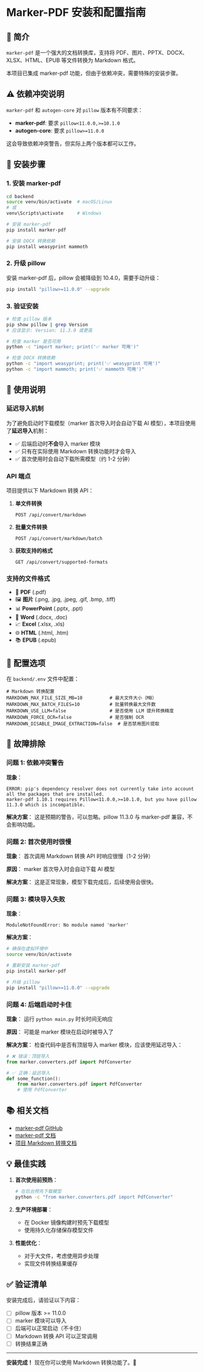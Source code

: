 # Marker-PDF 安装和配置指南

## 📖 简介

`marker-pdf` 是一个强大的文档转换库，支持将 PDF、图片、PPTX、DOCX、XLSX、HTML、EPUB 等文件转换为 Markdown 格式。

本项目已集成 marker-pdf 功能，但由于依赖冲突，需要特殊的安装步骤。

## ⚠️ 依赖冲突说明

`marker-pdf` 和 `autogen-core` 对 `pillow` 版本有不同要求：

- **marker-pdf**: 要求 `pillow<11.0.0,>=10.1.0`
- **autogen-core**: 要求 `pillow>=11.0.0`

这会导致依赖冲突警告，但实际上两个版本都可以工作。

## 🚀 安装步骤

### 1. 安装 marker-pdf

```bash
cd backend
source venv/bin/activate  # macOS/Linux
# 或
venv\Scripts\activate     # Windows

# 安装 marker-pdf
pip install marker-pdf

# 安装 DOCX 转换依赖
pip install weasyprint mammoth
```

### 2. 升级 pillow

安装 marker-pdf 后，pillow 会被降级到 10.4.0，需要手动升级：

```bash
pip install "pillow>=11.0.0" --upgrade
```

### 3. 验证安装

```bash
# 检查 pillow 版本
pip show pillow | grep Version
# 应该显示: Version: 11.3.0 或更高

# 检查 marker 是否可用
python -c "import marker; print('✅ marker 可用')"

# 检查 DOCX 转换依赖
python -c "import weasyprint; print('✅ weasyprint 可用')"
python -c "import mammoth; print('✅ mammoth 可用')"
```

## 🎯 使用说明

### 延迟导入机制

为了避免启动时下载模型（marker 首次导入时会自动下载 AI 模型），本项目使用了**延迟导入**机制：

- ✅ 后端启动时**不会**导入 marker 模块
- ✅ 只有在实际使用 Markdown 转换功能时才会导入
- ✅ 首次使用时会自动下载所需模型（约 1-2 分钟）

### API 端点

项目提供以下 Markdown 转换 API：

1. **单文件转换**
   ```
   POST /api/convert/markdown
   ```

2. **批量文件转换**
   ```
   POST /api/convert/markdown/batch
   ```

3. **获取支持的格式**
   ```
   GET /api/convert/supported-formats
   ```

### 支持的文件格式

- 📄 **PDF** (.pdf)
- 🖼️ **图片** (.png, .jpg, .jpeg, .gif, .bmp, .tiff)
- 📊 **PowerPoint** (.pptx, .ppt)
- 📝 **Word** (.docx, .doc)
- 📈 **Excel** (.xlsx, .xls)
- 🌐 **HTML** (.html, .htm)
- 📚 **EPUB** (.epub)

## 🔧 配置选项

在 `backend/.env` 文件中配置：

```env
# Markdown 转换配置
MARKDOWN_MAX_FILE_SIZE_MB=10          # 最大文件大小（MB）
MARKDOWN_MAX_BATCH_FILES=10           # 批量转换最大文件数
MARKDOWN_USE_LLM=false                # 是否使用 LLM 提升转换精度
MARKDOWN_FORCE_OCR=false              # 是否强制 OCR
MARKDOWN_DISABLE_IMAGE_EXTRACTION=false  # 是否禁用图片提取
```

## 🐛 故障排除

### 问题 1: 依赖冲突警告

**现象**：
```
ERROR: pip's dependency resolver does not currently take into account all the packages that are installed.
marker-pdf 1.10.1 requires Pillow<11.0.0,>=10.1.0, but you have pillow 11.3.0 which is incompatible.
```

**解决方案**：
这是预期的警告，可以忽略。pillow 11.3.0 与 marker-pdf 兼容，不会影响功能。

### 问题 2: 首次使用时很慢

**现象**：
首次调用 Markdown 转换 API 时响应很慢（1-2 分钟）

**原因**：
marker 首次导入时会自动下载 AI 模型

**解决方案**：
这是正常现象，模型下载完成后，后续使用会很快。

### 问题 3: 模块导入失败

**现象**：
```
ModuleNotFoundError: No module named 'marker'
```

**解决方案**：
```bash
# 确保在虚拟环境中
source venv/bin/activate

# 重新安装 marker-pdf
pip install marker-pdf

# 升级 pillow
pip install "pillow>=11.0.0" --upgrade
```

### 问题 4: 后端启动时卡住

**现象**：
运行 `python main.py` 时长时间无响应

**原因**：
可能是 marker 模块在启动时被导入了

**解决方案**：
检查代码中是否有顶层导入 marker 模块，应该使用延迟导入：

```python
# ❌ 错误：顶层导入
from marker.converters.pdf import PdfConverter

# ✅ 正确：延迟导入
def some_function():
    from marker.converters.pdf import PdfConverter
    # 使用 PdfConverter
```

## 📚 相关文档

- [marker-pdf GitHub](https://github.com/datalab-to/marker)
- [marker-pdf 文档](https://github.com/datalab-to/marker/blob/main/README.md)
- [项目 Markdown 转换文档](MARKDOWN_CONVERTER_SUMMARY.md)

## 💡 最佳实践

1. **首次使用前预热**：
   ```bash
   # 在后台预先下载模型
   python -c "from marker.converters.pdf import PdfConverter"
   ```

2. **生产环境部署**：
   - 在 Docker 镜像构建时预先下载模型
   - 使用持久化存储保存模型文件

3. **性能优化**：
   - 对于大文件，考虑使用异步处理
   - 实现文件转换结果缓存

## ✅ 验证清单

安装完成后，请验证以下内容：

- [ ] pillow 版本 >= 11.0.0
- [ ] marker 模块可以导入
- [ ] 后端可以正常启动（不卡住）
- [ ] Markdown 转换 API 可以正常调用
- [ ] 转换结果正确

---

**安装完成！** 现在你可以使用 Markdown 转换功能了。🎉


